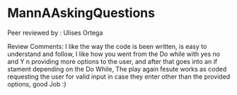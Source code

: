 # MannAAskingQuestions

Peer reviewed by : Ulises Ortega

Review Comments: I like the way the code is been written, is easy to understand and follow, I like how you went from the Do while with yes no and Y n providing more options to the user, and after that goes into an if stament depending on the Do While, The play again fesute works as coded requesting the user for valid input in case they enter other than the provided options, good Job :) 
